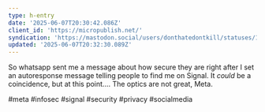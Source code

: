 ```yaml
---
type: h-entry
date: '2025-06-07T20:30:42.086Z'
client_id: 'https://micropublish.net/'
syndication: 'https://mastodon.social/users/donthatedontkill/statuses/114643981802848946'
updated: '2025-06-07T20:32:30.089Z'
---
```

So whatsapp sent me a message about how secure they are right after I set an autoresponse message telling people to find me on Signal. It *could* be a coincidence, but at this point.... The optics are not great, Meta.

#meta #infosec #signal #security #privacy #socialmedia
